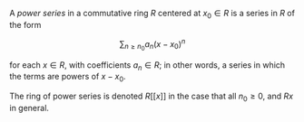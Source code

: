 A *power series* in a commutative ring $R$ centered at $x_0 \in R$ is a series in $R$ of the form

$$
\sum_{n \geq n_0} a_n (x - x_0)^n
$$

for each $x \in R$, with coefficients $a_n \in R$; in other words, a series in which the terms are powers of $x - x_0$.

The ring of power series is denoted $R[[x]]$ in the case that all $n_0 \geq 0$, and $R{{x}}$ in general.
